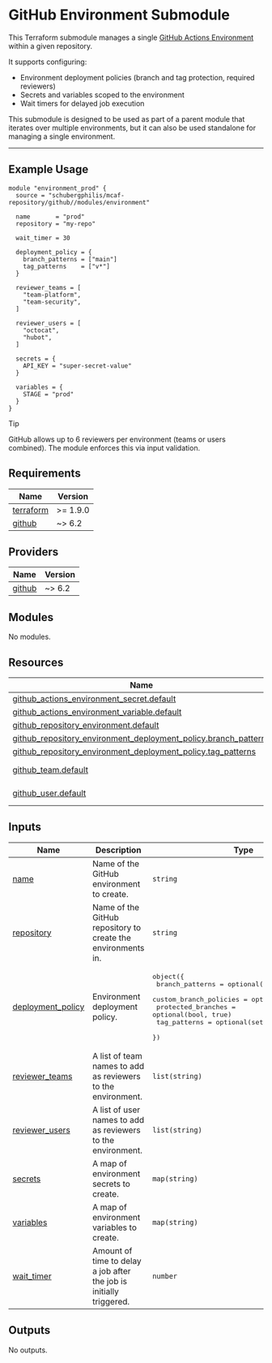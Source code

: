 # GitHub Environment Submodule

This Terraform submodule manages a single [GitHub Actions Environment](https://docs.github.com/en/actions/deployment/targeting-different-environments/using-environments-for-deployment) within a given repository.

It supports configuring:

- Environment deployment policies (branch and tag protection, required reviewers)
- Secrets and variables scoped to the environment
- Wait timers for delayed job execution

This submodule is designed to be used as part of a parent module that iterates over multiple environments, but it can also be used standalone for managing a single environment.

---

## Example Usage

```hcl
module "environment_prod" {
  source = "schubergphilis/mcaf-repository/github//modules/environment"

  name       = "prod"
  repository = "my-repo"

  wait_timer = 30

  deployment_policy = {
    branch_patterns = ["main"]
    tag_patterns    = ["v*"]
  }

  reviewer_teams = [
    "team-platform",
    "team-security",
  ]

  reviewer_users = [
    "octocat",
    "hubot",
  ]

  secrets = {
    API_KEY = "super-secret-value"
  }

  variables = {
    STAGE = "prod"
  }
}
```

> [!TIP]
> GitHub allows up to 6 reviewers per environment (teams or users combined). The module enforces this via input validation.

<!-- BEGIN_TF_DOCS -->
## Requirements

| Name | Version |
|------|---------|
| <a name="requirement_terraform"></a> [terraform](#requirement\_terraform) | >= 1.9.0 |
| <a name="requirement_github"></a> [github](#requirement\_github) | ~> 6.2 |

## Providers

| Name | Version |
|------|---------|
| <a name="provider_github"></a> [github](#provider\_github) | ~> 6.2 |

## Modules

No modules.

## Resources

| Name | Type |
|------|------|
| [github_actions_environment_secret.default](https://registry.terraform.io/providers/integrations/github/latest/docs/resources/actions_environment_secret) | resource |
| [github_actions_environment_variable.default](https://registry.terraform.io/providers/integrations/github/latest/docs/resources/actions_environment_variable) | resource |
| [github_repository_environment.default](https://registry.terraform.io/providers/integrations/github/latest/docs/resources/repository_environment) | resource |
| [github_repository_environment_deployment_policy.branch_patterns](https://registry.terraform.io/providers/integrations/github/latest/docs/resources/repository_environment_deployment_policy) | resource |
| [github_repository_environment_deployment_policy.tag_patterns](https://registry.terraform.io/providers/integrations/github/latest/docs/resources/repository_environment_deployment_policy) | resource |
| [github_team.default](https://registry.terraform.io/providers/integrations/github/latest/docs/data-sources/team) | data source |
| [github_user.default](https://registry.terraform.io/providers/integrations/github/latest/docs/data-sources/user) | data source |

## Inputs

| Name | Description | Type | Default | Required |
|------|-------------|------|---------|:--------:|
| <a name="input_name"></a> [name](#input\_name) | Name of the GitHub environment to create. | `string` | n/a | yes |
| <a name="input_repository"></a> [repository](#input\_repository) | Name of the GitHub repository to create the environments in. | `string` | n/a | yes |
| <a name="input_deployment_policy"></a> [deployment\_policy](#input\_deployment\_policy) | Environment deployment policy. | <pre>object({<br/>    branch_patterns        = optional(set(string), [])<br/>    custom_branch_policies = optional(bool, false)<br/>    protected_branches     = optional(bool, true)<br/>    tag_patterns           = optional(set(string), [])<br/>  })</pre> | `{}` | no |
| <a name="input_reviewer_teams"></a> [reviewer\_teams](#input\_reviewer\_teams) | A list of team names to add as reviewers to the environment. | `list(string)` | `[]` | no |
| <a name="input_reviewer_users"></a> [reviewer\_users](#input\_reviewer\_users) | A list of user names to add as reviewers to the environment. | `list(string)` | `[]` | no |
| <a name="input_secrets"></a> [secrets](#input\_secrets) | A map of environment secrets to create. | `map(string)` | `{}` | no |
| <a name="input_variables"></a> [variables](#input\_variables) | A map of environment variables to create. | `map(string)` | `{}` | no |
| <a name="input_wait_timer"></a> [wait\_timer](#input\_wait\_timer) | Amount of time to delay a job after the job is initially triggered. | `number` | `null` | no |

## Outputs

No outputs.
<!-- END_TF_DOCS -->